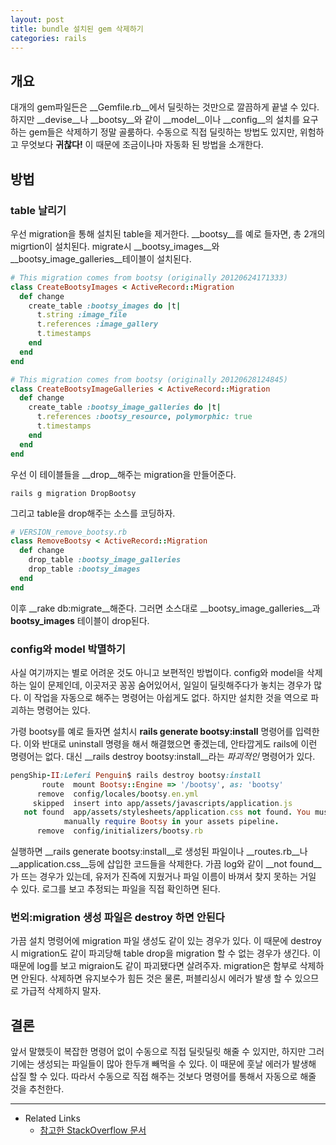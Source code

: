 ```yaml
---
layout: post
title: bundle 설치된 gem 삭제하기
categories: rails
---
```


## 개요
대개의 gem파일든은 __Gemfile.rb__에서 딜릿하는 것만으로 깔끔하게 끝낼 수 있다. 하지만 __devise__나 __bootsy__와 같이 __model__이나 __config__의 설치를 요구하는 gem들은 삭제하기 정말 골룸하다. 수동으로 직접 딜릿하는 방법도 있지만, 위험하고 무엇보다 **귀찮다!** 이 때문에 조금이나마 자동화 된 방법을 소개한다.

## 방법
### table 날리기
우선 migration을 통해 설치된 table을 제거한다. __bootsy__를 예로 들자면, 총 2개의 migrtion이 설치된다. migrate시 __bootsy_images__와 __bootsy_image_galleries__테이블이 설치된다.

```ruby
# This migration comes from bootsy (originally 20120624171333)
class CreateBootsyImages < ActiveRecord::Migration
  def change
    create_table :bootsy_images do |t|
      t.string :image_file
      t.references :image_gallery
      t.timestamps
    end
  end
end

# This migration comes from bootsy (originally 20120628124845)
class CreateBootsyImageGalleries < ActiveRecord::Migration
  def change
    create_table :bootsy_image_galleries do |t|
      t.references :bootsy_resource, polymorphic: true
      t.timestamps
    end
  end
end
```

우선 이 테이블들을 __drop__해주는 migration을 만들어준다.

```
rails g migration DropBootsy
```

그리고 table을 drop해주는 소스를 코딩하자.

```ruby
# VERSION_remove_bootsy.rb
class RemoveBootsy < ActiveRecord::Migration
  def change
    drop_table :bootsy_image_galleries
    drop_table :bootsy_images
  end
end
```

이후 __rake db:migrate__해준다. 그러면 소스대로 __bootsy_image_galleries__과 __bootsy_images__ 테이블이 drop된다.

### config와 model 박멸하기
사실 여기까지는 별로 어려운 것도 아니고 보편적인 방법이다. config와 model을 삭제하는 일이 문제인데, 이곳저곳 꽁꽁 숨어있어서, 일일이 딜릿해주다가 놓치는 경우가 많다. 이 작업을 자동으로 해주는 명령어는 아쉽게도 없다. 하지만 설치한 것을 역으로 파괴하는 명령어는 있다.

가령 bootsy를 예로 들자면 설치시 __rails generate bootsy:install__ 명령어를 입력한다. 이와 반대로 uninstall 명령을 해서 해결했으면 좋겠는데, 안타깝게도 rails에 이런 명령어는 없다. 대신 __rails destroy bootsy:install__라는 *파괴적인* 명령어가 있다.

```ruby
pengShip-II:Leferi Penguin$ rails destroy bootsy:install
       route  mount Bootsy::Engine => '/bootsy', as: 'bootsy'
      remove  config/locales/bootsy.en.yml
     skipped  insert into app/assets/javascripts/application.js
   not found  app/assets/stylesheets/application.css not found. You must
            manually require Bootsy in your assets pipeline.
      remove  config/initializers/bootsy.rb
```

실행하면 __rails generate bootsy:install__로 생성된 파일이나 __routes.rb__나 __application.css__등에 삽입한 코드들을 삭제한다. 가끔 log와 같이 __not found__가 뜨는 경우가 있는데, 유저가 진즉에 지웠거나 파일 이름이 바껴서 찾지 못하는 거일 수 있다. 로그를 보고 추정되는 파일을 직접 확인하면 된다.

### 번외:migration 생성 파일은 destroy 하면 안된다
가끔 설치 명령어에 migration 파일 생성도 같이 있는 경우가 있다. 이 때문에 destroy시 migration도 같이 파괴당해 table drop을 migration 할 수 없는 경우가 생긴다. 이 때문에 log를 보고 migraion도 같이 파괴됐다면 살려주자. migration은 함부로 삭제하면 안된다. 삭제하면 유지보수가 힘든 것은 물론, 퍼블리싱시 에러가 발생 할 수 있으므로 가급적 삭제하지 말자.

## 결론
앞서 말했듯이 복잡한 명령어 없이 수동으로 직접 딜릿딜릿 해줄 수 있지만, 하지만 그러기에는 생성되는 파일들이 많아 한두개 빼먹을 수 있다. 이 때문에 훗날 에러가 발생해 삽질 할 수 있다. 따라서 수동으로 직접 해주는 것보다 명령어를 통해서 자동으로 해줄 것을 추천한다.

---
* Related Links
  * [참고한 StackOverflow 문서](http://stackoverflow.com/a/26219130/3910390)